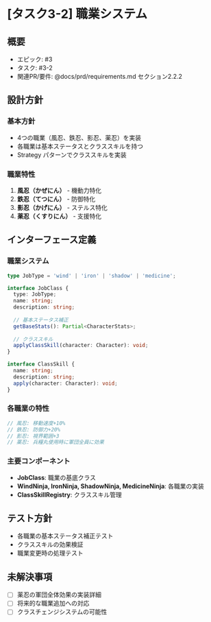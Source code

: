 # [タスク3-2] 職業システム

## 概要
- エピック: #3
- タスク: #3-2
- 関連PR/要件: @docs/prd/requirements.md セクション2.2.2

## 設計方針

### 基本方針
- 4つの職業（風忍、鉄忍、影忍、薬忍）を実装
- 各職業は基本ステータスとクラススキルを持つ
- Strategy パターンでクラススキルを実装

### 職業特性
1. **風忍（かぜにん）** - 機動力特化
2. **鉄忍（てつにん）** - 防御特化
3. **影忍（かげにん）** - ステルス特化
4. **薬忍（くすりにん）** - 支援特化

## インターフェース定義

### 職業システム
```typescript
type JobType = 'wind' | 'iron' | 'shadow' | 'medicine';

interface JobClass {
  type: JobType;
  name: string;
  description: string;
  
  // 基本ステータス補正
  getBaseStats(): Partial<CharacterStats>;
  
  // クラススキル
  applyClassSkill(character: Character): void;
}

interface ClassSkill {
  name: string;
  description: string;
  apply(character: Character): void;
}
```

### 各職業の特性
```typescript
// 風忍: 移動速度+10%
// 鉄忍: 防御力+20%
// 影忍: 視界範囲+3
// 薬忍: 兵糧丸使用時に軍団全員に効果
```

### 主要コンポーネント
- **JobClass**: 職業の基底クラス
- **WindNinja, IronNinja, ShadowNinja, MedicineNinja**: 各職業の実装
- **ClassSkillRegistry**: クラススキル管理

## テスト方針
- 各職業の基本ステータス補正テスト
- クラススキルの効果検証
- 職業変更時の処理テスト

## 未解決事項
- [ ] 薬忍の軍団全体効果の実装詳細
- [ ] 将来的な職業追加への対応
- [ ] クラスチェンジシステムの可能性